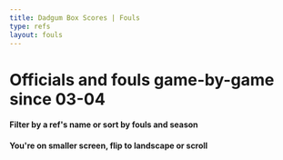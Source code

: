 ```yaml
---
title: Dadgum Box Scores | Fouls
type: refs
layout: fouls
---
```


# Officials and fouls game-by-game since 03-04 

#### Filter by a ref's name or sort by fouls and season 

<h4 class="d-sm-none">You're on smaller screen, flip to landscape or scroll</h4>




